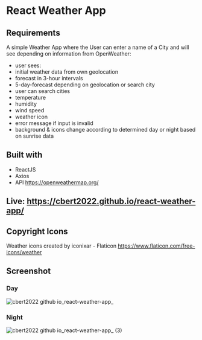 # React Weather App

## Requirements
A simple Weather App where the User can enter a name of a City and will see depending on information from OpenWeather:

- user sees:
- initial weather data from own geolocation
- forecast in 3-hour intervals
- 5-day-forecast depending on geolocation or search city
- user can search cities
- temperature
- humidity
- wind speed
- weather icon
- error message if input is invalid
- background & icons change according to determined day or night based on sunrise data

## Built with
- ReactJS
- Axios
- API https://openweathermap.org/

## Live: https://cbert2022.github.io/react-weather-app/

## Copyright Icons
Weather icons created by iconixar - Flaticon
https://www.flaticon.com/free-icons/weather


## Screenshot
### Day
![cbert2022 github io_react-weather-app_](https://github.com/CBert2022/react-weather-app/assets/110911202/5cdfbc9e-8c83-4dc6-851f-932af9374920)

### Night
![cbert2022 github io_react-weather-app_ (3)](https://github.com/CBert2022/react-weather-app/assets/110911202/229e6335-915a-4e39-adc8-17a3620be514)




